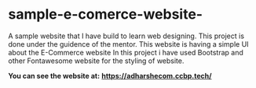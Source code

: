 # sample-e-comerce-website-
A sample website that I have build to learn web designing.
This project is done under the guidence of the mentor.
This website is having a simple UI about the E-Commerce website
In this project i have used Bootstrap and other Fontawesome website for the styling of website.


**You can see the website at:** **https://adharshecom.ccbp.tech/**
